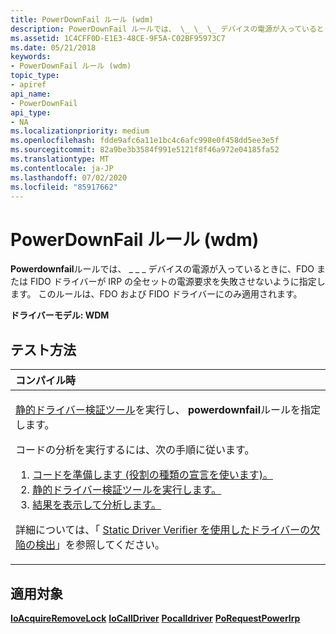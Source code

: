```yaml
---
title: PowerDownFail ルール (wdm)
description: PowerDownFail ルールでは、 \_ \_ \_ デバイスの電源が入っているときに、FDO または FIDO ドライバーが IRP の全セットの電源要求を失敗させないように指定します。 このルールは、FDO および FIDO ドライバーにのみ適用されます。
ms.assetid: 1C4CFF0D-E1E3-48CE-9F5A-C02BF95973C7
ms.date: 05/21/2018
keywords:
- PowerDownFail ルール (wdm)
topic_type:
- apiref
api_name:
- PowerDownFail
api_type:
- NA
ms.localizationpriority: medium
ms.openlocfilehash: fdde9afc6a11e1bc4c6afc998e0f458dd5ee3e5f
ms.sourcegitcommit: 82a9be3b3584f991e5121f8f46a972e04185fa52
ms.translationtype: MT
ms.contentlocale: ja-JP
ms.lasthandoff: 07/02/2020
ms.locfileid: "85917662"
---
```

# <a name="powerdownfail-rule-wdm"></a>PowerDownFail ルール (wdm)


**Powerdownfail**ルールでは、 \_ \_ \_ デバイスの電源が入っているときに、FDO または FIDO ドライバーが IRP の全セットの電源要求を失敗させないように指定します。 このルールは、FDO および FIDO ドライバーにのみ適用されます。

**ドライバーモデル: WDM**

<a name="how-to-test"></a>テスト方法
-----------

<table>
<colgroup>
<col width="100%" />
</colgroup>
<thead>
<tr class="header">
<th align="left">コンパイル時</th>
</tr>
</thead>
<tbody>
<tr class="odd">
<td align="left"><p><a href="https://docs.microsoft.com/windows-hardware/drivers/devtest/static-driver-verifier" data-raw-source="[Static Driver Verifier](https://docs.microsoft.com/windows-hardware/drivers/devtest/static-driver-verifier)">静的ドライバー検証ツール</a>を実行し、 <strong>powerdownfail</strong>ルールを指定します。</p>
コードの分析を実行するには、次の手順に従います。
<ol>
<li><a href="https://docs.microsoft.com/windows-hardware/drivers/devtest/using-static-driver-verifier-to-find-defects-in-drivers#preparing-your-source-code" data-raw-source="[Prepare your code (use role type declarations).](https://docs.microsoft.com/windows-hardware/drivers/devtest/using-static-driver-verifier-to-find-defects-in-drivers#preparing-your-source-code)">コードを準備します (役割の種類の宣言を使います)。</a></li>
<li><a href="https://docs.microsoft.com/windows-hardware/drivers/devtest/using-static-driver-verifier-to-find-defects-in-drivers#running-static-driver-verifier" data-raw-source="[Run Static Driver Verifier.](https://docs.microsoft.com/windows-hardware/drivers/devtest/using-static-driver-verifier-to-find-defects-in-drivers#running-static-driver-verifier)">静的ドライバー検証ツールを実行します。</a></li>
<li><a href="https://docs.microsoft.com/windows-hardware/drivers/devtest/using-static-driver-verifier-to-find-defects-in-drivers#viewing-and-analyzing-the-results" data-raw-source="[View and analyze the results.](https://docs.microsoft.com/windows-hardware/drivers/devtest/using-static-driver-verifier-to-find-defects-in-drivers#viewing-and-analyzing-the-results)">結果を表示して分析します。</a></li>
</ol>
<p>詳細については、「 <a href="https://docs.microsoft.com/windows-hardware/drivers/devtest/using-static-driver-verifier-to-find-defects-in-drivers" data-raw-source="[Using Static Driver Verifier to Find Defects in Drivers](https://docs.microsoft.com/windows-hardware/drivers/devtest/using-static-driver-verifier-to-find-defects-in-drivers)">Static Driver Verifier を使用したドライバーの欠陥の検出</a>」を参照してください。</p></td>
</tr>
</tbody>
</table>

<a name="applies-to"></a>適用対象
----------

[**IoAcquireRemoveLock**](https://docs.microsoft.com/windows-hardware/drivers/ddi/wdm/nf-wdm-ioacquireremovelock) 
[**IoCallDriver**](https://docs.microsoft.com/windows-hardware/drivers/ddi/wdm/nf-wdm-iocalldriver) 
[**Pocalldriver**](https://docs.microsoft.com/windows-hardware/drivers/ddi/ntifs/nf-ntifs-pocalldriver) 
[**PoRequestPowerIrp**](https://docs.microsoft.com/windows-hardware/drivers/ddi/wdm/nf-wdm-porequestpowerirp)
 

 






